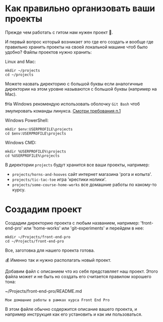 # Как правильно организовать ваши проекты

Прежде чем работать с гитом нам нужен проект 👮.

И первый вопрос который возникает это где его создать и вообще где правильно хранить проекты на своей локальной машине чтоб было удобно? Файлы проектов нужно хранить:

Linux and Mac:

```
mkdir ~/projects
cd ~/projects
```

Можете назвать директорию с большой буквы если аналогичные директории на этом уровне называются с большой буквы (например на Mac).

❗На Windows рекомендую использовать оболочку `Git Bash` чтоб эмулировать команды линукса. [Смотри требования п.1](../02-requirements/requirements.md)

Windows PowerShell:

```
mkdir $env:USERPROFILE\projects
cd $env:USERPROFILE\projects
```

Windows CMD:

```
mkdir %USERPROFILE%\projects
cd %USERPROFILE%\projects
```

В директории `projects` будут хранится все ваши проекты, например:
- `projects/horns-and-hooves` сайт интернет магазина 'рога и копыта'.
- `projects/tic-tac-toe` игра 'крестики нолики'.
- `projects/some-course-home-works` все домашние работы по какому-то курсу.

# Создадим проект

Создадим директорию проекта с любым названием, например: 'front-end-pro' или 'home-works' или 'git-experiments' и перейдем в нее:
```
mkdir ~/Projects/front-end-pro
cd ~/Projects/front-end-pro
```

Все, заготовка для нашего проекта готова.

💰 Именно так и нужно располагать новый проект.

Добавим файл с описанием что из себя представляет наш проект. Этого файла может и не быть но создать его считается правилом хорошего тона:

~/Projects/front-end-pro/README.md

```
Мои домашние работы в рамках курса Front End Pro
```

В этом файле обычно содержится описание вашего проекта, и например инструкция как его установить и как им пользоваться.